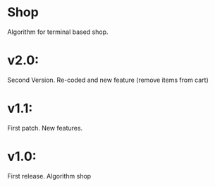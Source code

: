 # Shop
Algorithm for terminal based shop.

# v2.0:
Second Version. Re-coded and new feature (remove items from cart)

# v1.1:
First patch. New features.

# v1.0: 
First release. Algorithm shop
